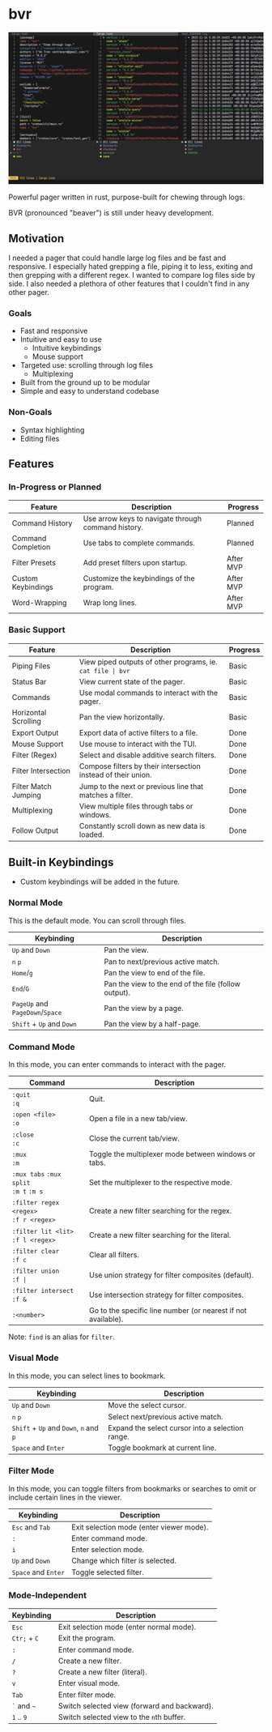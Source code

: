 # bvr

![BVR CLI](assets/simple.png)

Powerful pager written in rust, purpose-built for chewing through logs.

BVR (pronounced "beaver") is still under heavy development.

## Motivation

I needed a pager that could handle large log files and be fast and responsive.
I especially hated grepping a file, piping it to less, exiting and then grepping
with a different regex. I wanted to compare log files side by side. I also needed
a plethora of other features that I couldn't find in any other pager.

### Goals
* Fast and responsive
* Intuitive and easy to use
  * Intuitive keybindings
  * Mouse support
* Targeted use: scrolling through log files
  * Multiplexing
* Built from the ground up to be modular
* Simple and easy to understand codebase

### Non-Goals
* Syntax highlighting
* Editing files

## Features

### In-Progress or Planned
| Feature            | Description                                         | Progress  |
| ------------------ | --------------------------------------------------- | --------- |
| Command History    | Use arrow keys to navigate through command history. | Planned   |
| Command Completion | Use tabs to complete commands.                      | Planned   |
| Filter Presets     | Add preset filters upon startup.                    | After MVP |
| Custom Keybindings | Customize the keybindings of the program.           | After MVP |
| Word-Wrapping      | Wrap long lines.                                    | After MVP |

### Basic Support
| Feature              | Description                                                   | Progress |
| -------------------- | ------------------------------------------------------------- | -------- |
| Piping Files         | View piped outputs of other programs, ie. `cat file \| bvr`   | Basic    |
| Status Bar           | View current state of the pager.                              | Basic    |
| Commands             | Use modal commands to interact with the pager.                | Basic    |
| Horizontal Scrolling | Pan the view horizontally.                                    | Basic    |
| Export Output        | Export data of active filters to a file.                      | Done     |
| Mouse Support        | Use mouse to interact with the TUI.                           | Done     |
| Filter (Regex)       | Select and disable additive search filters.                   | Done     |
| Filter Intersection  | Compose filters by their intersection instead of their union. | Done     |
| Filter Match Jumping | Jump to the next or previous line that matches a filter.      | Done     |
| Multiplexing         | View multiple files through tabs or windows.                  | Done     |
| Follow Output        | Constantly scroll down as new data is loaded.                 | Done     |

## Built-in Keybindings
* Custom keybindings will be added in the future.

### Normal Mode
This is the default mode. You can scroll through files.

| Keybinding                      | Description                                          |
| ------------------------------- | ---------------------------------------------------- |
| `Up` and `Down`                 | Pan the view.                                        |
| `n` `p`                         | Pan to next/previous active match.                   |
| `Home`/`g`                      | Pan the view to end of the file.                     |
| `End`/`G`                       | Pan the view to the end of the file (follow output). |
| `PageUp` and `PageDown`/`Space` | Pan the view by a page.                              |
| `Shift` + `Up` and `Down`       | Pan the view by a half-page.                         |

### Command Mode
In this mode, you can enter commands to interact with the pager.

| Command                                     | Description                                                   |
| ------------------------------------------- | ------------------------------------------------------------- |
| `:quit` <br> `:q`                           | Quit.                                                         |
| `:open <file>` <br> `:o`                    | Open a file in a new tab/view.                                |
| `:close` <br> `:c`                          | Close the current tab/view.                                   |
| `:mux` <br>  `:m`                           | Toggle the multiplexer mode between windows or tabs.          |
| `:mux tabs` `:mux split` <br> `:m t` `:m s` | Set the multiplexer to the respective mode.                   |
| `:filter regex <regex>` <br> `:f r <regex>` | Create a new filter searching for the regex.                  |
| `:filter lit <lit>` <br> `:f l <regex>`     | Create a new filter searching for the literal.                |
| `:filter clear` <br> `:f c`                 | Clear all filters.                                            |
| `:filter union` <br> `:f \|`                | Use union strategy for filter composites (default).           |
| `:filter intersect` <br> `:f &`             | Use intersection strategy for filter composites.              |
| `:<number>`                                 | Go to the specific line number (or nearest if not available). |

Note: `find` is an alias for `filter`.

### Visual Mode
In this mode, you can select lines to bookmark.

| Keybinding                             | Description                                      |
| -------------------------------------- | ------------------------------------------------ |
| `Up` and `Down`                        | Move the select cursor.                          |
| `n` `p`                                | Select next/previous active match.               |
| `Shift` + `Up` and `Down`, `n` and `p` | Expand the select cursor into a selection range. |
| `Space` and `Enter`                    | Toggle bookmark at current line.                 |

### Filter Mode
In this mode, you can toggle filters from bookmarks or searches to omit or include certain lines in the viewer.

| Keybinding          | Description                              |
| ------------------- | ---------------------------------------- |
| `Esc` and `Tab`     | Exit selection mode (enter viewer mode). |
| `:`                 | Enter command mode.                      |
| `i`                 | Enter selection mode.                    |
| `Up` and `Down`     | Change which filter is selected.         |
| `Space` and `Enter` | Toggle selected filter.                  |

### Mode-Independent
| Keybinding      | Description                                  |
| --------------- | -------------------------------------------- |
| `Esc`           | Exit selection mode (enter normal mode).     |
| `Ctr;` + `C`    | Exit the program.                            |
| `:`             | Enter command mode.                          |
| `/`             | Create a new filter.                         |
| `?`             | Create a new filter (literal).               |
| `v`             | Enter visual mode.                           |
| `Tab`           | Enter filter mode.                           |
| `` ` `` and `~` | Switch selected view (forward and backward). |
| `1` .. `9`      | Switch selected view to the `n`th buffer.    |
